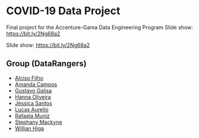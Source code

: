 # COVID-19 Data Project

Final project for the Accenture-Gama Data Engineering Program
Slide show: https://bit.ly/2Ng68a2

Slide show: https://bit.ly/2Ng68a2

## Group (DataRangers)

* [Alciso Filho](https://github.com/alciso)
* [Amanda Campos](https://github.com/acdesantana)
* [Gustavo Galisa](https://github.com/gustavogalisa)
* [Hanna Oliveira](https://github.com/hannazita)
* [Jéssica Santos](https://github.com/JesssySantos)
* [Lucas Aurelio](https://github.com/LucasAurelio)
* [Rafaela Muniz](https://github.com/Rafamtonetto)
* [Stephany Mackyne](https://github.com/stephanymackyne)
* [Willian Higa](https://github.com/willhiga)


